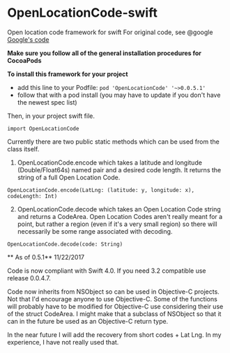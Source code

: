# OpenLocationCode-swift

Open location code framework for swift For original code, see @google
[Google's code](https://github.com/google/open-location-code)

**Make sure you follow all of the general installation procedures for CocoaPods**

**To install this framework for your project**

* add this line to your Podfile: `pod 'OpenLocationCode' '~>0.0.5.1'`
* follow that with a pod install (you may have to update if you don't have the newest spec list)

Then, in your project swift file.

```
import OpenLocationCode
```

Currently there are two public static methods which can be used from the class itself.

1. OpenLocationCode.encode which takes a latitude and longitude (Double/Float64s) named pair and a desired code length.
   It returns the string of a full Open Location Code.

```
OpenLocationCode.encode(LatLng: (latitude: y, longitude: x), codeLength: Int)
```

2. OpenLocationCode.decode which takes an Open Location Code string and returns a CodeArea. Open Location Codes aren't
   really meant for a point, but rather a region (even if it's a very small region) so there will necessarily be some
   range associated with decoding.

```
OpenLocationCode.decode(code: String)
```

** As of 0.5.1** 11/22/2017

Code is now compliant with Swift 4.0. If you need 3.2 compatible use release 0.0.4.7.

Code now inherits from NSObject so can be used in Objective-C projects. Not that I'd encourage anyone to use
Objective-C. Some of the functions will probably have to be modified for Objective-C use considering their use of the
struct CodeArea. I might make that a subclass of NSObject so that it can in the future be used as an Objective-C return
type.

In the near future I will add the recovery from short codes + Lat Lng. In my experience, I have not really used that.
